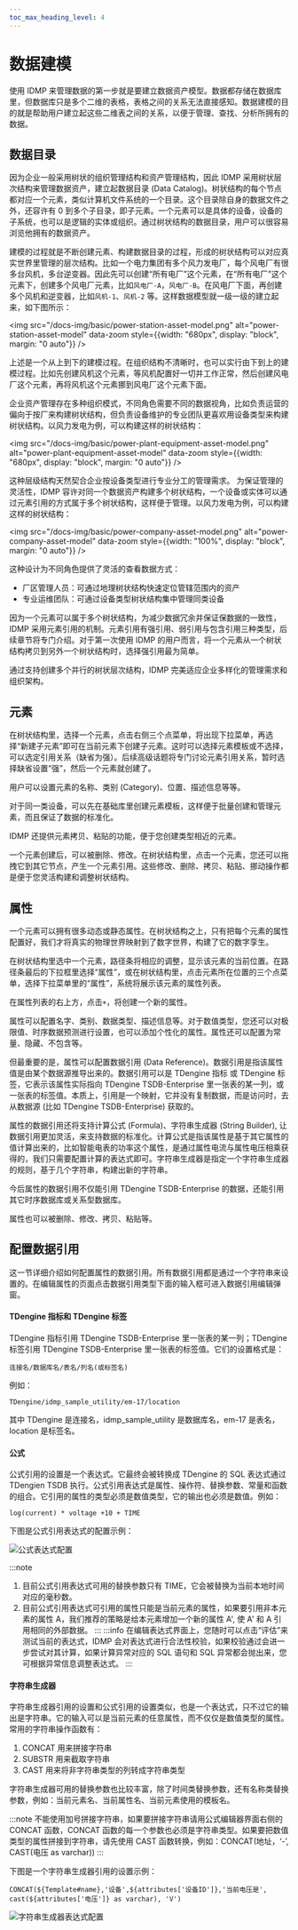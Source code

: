 ```yaml
---
toc_max_heading_level: 4
---
```


# 数据建模

使用 IDMP 来管理数据的第一步就是要建立数据资产模型。数据都存储在数据库里，但数据库只是多个二维的表格，表格之间的关系无法直接感知。数据建模的目的就是帮助用户建立起这些二维表之间的关系，以便于管理、查找、分析所拥有的数据。

## 数据目录

因为企业一般采用树状的组织管理结构和资产管理结构，因此 IDMP 采用树状层次结构来管理数据资产，建立起数据目录 (Data Catalog)。树状结构的每个节点都对应一个元素，类似计算机文件系统的一个目录。这个目录除自身的数据文件之外，还容许有 0 到多个子目录，即子元素。一个元素可以是具体的设备，设备的子系统，也可以是逻辑的实体或组织。通过树状结构的数据目录，用户可以很容易浏览他拥有的数据资产。

建模的过程就是不断创建元素、构建数据目录的过程，形成的树状结构可以对应真实世界里管理的层次结构。比如一个电力集团有多个风力发电厂，每个风电厂有很多台风机，多台逆变器。因此先可以创建“所有电厂”这个元素，在“所有电厂”这个元素下，创建多个风电厂元素，比如`风电厂-A`，`风电厂-B`。在风电厂下面，再创建多个风机和逆变器，比如`风机-1`、`风机-2` 等。这样数据模型就一级一级的建立起来，如下图所示：

<img
src="/docs-img/basic/power-station-asset-model.png"
alt="power-station-asset-model" data-zoom style={{width: "680px", display: "block", margin: "0 auto"}} />

上述是一个从上到下的建模过程。在组织结构不清晰时，也可以实行由下到上的建模过程。比如先创建风机这个元素，等风机配置好一切并工作正常，然后创建风电厂这个元素，再将风机这个元素挪到风电厂这个元素下面。

企业资产管理存在多种组织模式，不同角色需要不同的数据视角，比如负责运营的偏向于按厂来构建树状结构，但负责设备维护的专业团队更喜欢用设备类型来构建树状结构。以风力发电为例，可以构建这样的树状结构：

<img src="/docs-img/basic/power-plant-equipment-asset-model.png"
alt="power-plant-equipment-asset-model" data-zoom style={{width: "680px", display: "block", margin: "0 auto"}} />

这种层级结构天然契合企业按设备类型进行专业分工的管理需求。
为保证管理的灵活性，IDMP 容许对同一个数据资产构建多个树状结构，一个设备或实体可以通过元素引用的方式属于多个树状结构，这样便于管理。以风力发电为例，可以构建这样的树状结构：

<img src="/docs-img/basic/power-company-asset-model.png" alt="power-company-asset-model" data-zoom  style={{width: "100%", display: "block", margin: "0 auto"}} />

这种设计为不同角色提供了灵活的查看数据方式：

- 厂区管理人员：可通过地理树状结构快速定位管辖范围内的资产
- 专业运维团队：可通过设备类型树状结构集中管理同类设备

因为一个元素可以属于多个树状结构，为减少数据冗余并保证保数据的一致性，IDMP 采用元素引用的机制。元素引用有强引用、弱引用与包含引用三种类型，后续章节将专门介绍。对于第一次使用 IDMP 的用户而言，将一个元素从一个树状结构拷贝到另外一个树状结构时，选择强引用最为简单。

通过支持创建多个并行的树状层次结构，IDMP 完美适应企业多样化的管理需求和组织架构。

## 元素

在树状结构里，选择一个元素，点击右侧三个点菜单，将出现下拉菜单，再选择“新建子元素”即可在当前元素下创建子元素。这时可以选择元素模板或不选择，可以选定引用关系（缺省为强）。后续高级话题将专门讨论元素引用关系，暂时选择缺省设置“强”，然后一个元素就创建了。

用户可以设置元素的名称、类别 (Category)、位置、描述信息等等。

对于同一类设备，可以先在基础库里创建元素模板，这样便于批量创建和管理元素，而且保证了数据的标准化。

IDMP 还提供元素拷贝、粘贴的功能，便于您创建类型相近的元素。

一个元素创建后，可以被删除、修改。在树状结构里，点击一个元素，您还可以拖拽它到其它节点，产生一个元素引用。这些修改、删除、拷贝、粘贴、挪动操作都是便于您灵活构建和调整树状结构。

## 属性

一个元素可以拥有很多动态或静态属性。在树状结构之上，只有把每个元素的属性配置好，我们才将真实的物理世界映射到了数字世界，构建了它的数字孪生。

在树状结构里选中一个元素，路径条将相应的调整，显示该元素的当前位置。在路径条最后的下拉框里选择“属性”，或在树状结构里，点击元素所在位置的三个点菜单，选择下拉菜单里的“属性”，系统将展示该元素的属性列表。

在属性列表的右上方，点击`+`，将创建一个新的属性。

属性可以配置名字、类别、数据类型、描述信息等。对于数值类型，您还可以对极限值、时序数据预测进行设置，也可以添加个性化的属性。属性还可以配置为常量、隐藏、不包含等。

但最重要的是，属性可以配置数据引用 (Data Reference)。数据引用是指该属性值是由某个数据源推导出来的。数据引用可以是 TDengine 指标 或 TDengine 标签，它表示该属性实际指向 TDengine TSDB-Enterprise 里一张表的某一列，或一张表的标签值。本质上，引用是一个映射，它并没有复制数据，而是访问时，去从数据源 (比如 TDengine TSDB-Enterprise) 获取的。

属性的数据引用还将支持计算公式 (Formula)、字符串生成器 (String Builder), 让数据引用更加灵活，来支持数据的标准化。计算公式是指该属性是基于其它属性的值计算出来的，比如智能电表的功率这个属性，是通过属性电流与属性电压相乘获得的，我们只需要配置计算的表达式即可。字符串生成器是指定一个字符串生成器的规则，基于几个字符串，构建出新的字符串。

今后属性的数据引用不仅能引用 TDengine TSDB-Enterprise 的数据，还能引用其它时序数据库或关系型数据库。

属性也可以被删除、修改、拷贝、粘贴等。

## 配置数据引用

这一节详细介绍如何配置属性的数据引用。所有数据引用都是通过一个字符串来设置的。在编辑属性的页面点击数据引用类型下面的输入框可进入数据引用编辑弹窗。

#### TDengine 指标和 TDengine 标签
TDengine 指标引用 TDengine TSDB-Enterprise 里一张表的某一列；TDengine 标签引用 TDengine TSDB-Enterprise 里一张表的标签值。它们的设置格式是：
```
连接名/数据库名/表名/列名(或标签名)
```
例如： 
```
TDengine/idmp_sample_utility/em-17/location
```
其中 TDengine 是连接名，idmp_sample_utility 是数据库名，em-17 是表名，location 是标签名。

#### 公式
公式引用的设置是一个表达式。它最终会被转换成 TDengine 的 SQL 表达式通过 TDengien TSDB 执行。公式引用表达式是属性、操作符、替换参数、常量和函数的组合。它引用的属性的类型必须是数值类型，它的输出也必须是数值。例如：
```
log(current) * voltage +10 + TIME
```
下图是公式引用表达式的配置示例：

![公式表达式配置](/docs-img/basic/formula-setting.png)

:::note
1. 目前公式引用表达式可用的替换参数只有 TIME，它会被替换为当前本地时间对应的毫秒数。
2. 目前公式引用表达式可引用的属性只能是当前元素的属性，如果要引用非本元素的属性 A，我们推荐的策略是给本元素增加一个新的属性 A', 使 A' 和 A 引用相同的外部数据。
:::
:::info
在编辑表达式界面上，您随时可以点击“评估”来测试当前的表达式，IDMP 会对表达式进行合法性校验，如果校验通过会进一步尝试对其计算，如果计算异常对应的 SQL 语句和 SQL 异常都会抛出来，您可根据异常信息调整表达式。
:::

#### 字符串生成器
字符串生成器引用的设置和公式引用的设置类似，也是一个表达式，只不过它的输出是字符串。它的输入可以是当前元素的任意属性，而不仅仅是数值类型的属性。常用的字符串操作函数有：
1. CONCAT 用来拼接字符串
2. SUBSTR 用来截取字符串
3. CAST 用来将非字符串类型的列转成字符串类型

字符串生成器可用的替换参数也比较丰富，除了时间类替换参数，还有名称类替换参数，例如：当前元素名、当前属性名、当前元素使用的模板名。

:::note
不能使用加号拼接字符串，如果要拼接字符串请用公式编辑器界面右侧的 CONCAT 函数，CONCAT 函数的每一个参数也必须是字符串类型。如果要把数值类型的属性拼接到字符串，请先使用 CAST 函数转换，例如：CONCAT(地址，‘-’, CAST(电压 as varchar))
:::

下图是一个字符串生成器引用的设置示例：
```
CONCAT(${Template#name},'设备',${attributes['设备ID']},'当前电压是', cast(${attributes['电压']} as varchar), 'V')
```
![字符串生成器表达式配置](/docs-img/basic/string-builder.png)